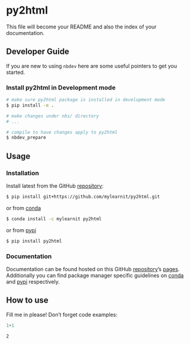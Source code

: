 # py2html


<!-- WARNING: THIS FILE WAS AUTOGENERATED! DO NOT EDIT! -->

This file will become your README and also the index of your
documentation.

## Developer Guide

If you are new to using `nbdev` here are some useful pointers to get you
started.

### Install py2html in Development mode

``` sh
# make sure py2html package is installed in development mode
$ pip install -e .

# make changes under nbs/ directory
# ...

# compile to have changes apply to py2html
$ nbdev_prepare
```

## Usage

### Installation

Install latest from the GitHub
[repository](https://github.com/mylearnit/py2html):

``` sh
$ pip install git+https://github.com/mylearnit/py2html.git
```

or from [conda](https://anaconda.org/mylearnit/py2html)

``` sh
$ conda install -c mylearnit py2html
```

or from [pypi](https://pypi.org/project/py2html/)

``` sh
$ pip install py2html
```

### Documentation

Documentation can be found hosted on this GitHub
[repository](https://github.com/mylearnit/py2html)’s
[pages](https://mylearnit.github.io/py2html/). Additionally you can find
package manager specific guidelines on
[conda](https://anaconda.org/mylearnit/py2html) and
[pypi](https://pypi.org/project/py2html/) respectively.

## How to use

Fill me in please! Don’t forget code examples:

``` python
1+1
```

    2
